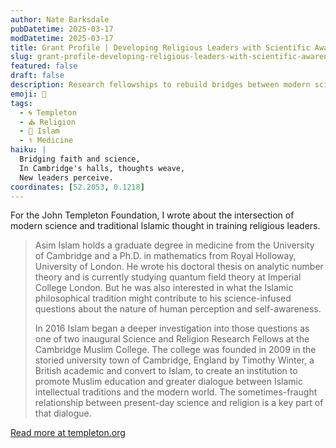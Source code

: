 ```yaml
---
author: Nate Barksdale
pubDatetime: 2025-03-17
modDatetime: 2025-03-17
title: Grant Profile | Developing Religious Leaders with Scientific Awareness
slug: grant-profile-developing-religious-leaders-with-scientific-awareness
featured: false
draft: false
description: Research fellowships to rebuild bridges between modern science and Islamic thought
emoji: 🕌
tags:
  - 🌀 Templeton
  - ⛪ Religion
  - 🌙 Islam
  - ⚕️ Medicine
haiku: |
  Bridging faith and science,  
  In Cambridge's halls, thoughts weave,  
  New leaders perceive.
coordinates: [52.2053, 0.1218]
---
```


For the John Templeton Foundation, I wrote about the intersection of modern science and traditional Islamic thought in training religious leaders.

> Asim Islam holds a graduate degree in medicine from the University of Cambridge and a Ph.D. in mathematics from Royal Holloway, University of London. He wrote his doctoral thesis on analytic number theory and is currently studying quantum field theory at Imperial College London. But he was also interested in what the Islamic philosophical tradition might contribute to his science-infused questions about the nature of human perception and self-awareness.
>
> In 2016 Islam began a deeper investigation into those questions as one of two inaugural Science and Religion Research Fellows at the Cambridge Muslim College. The college was founded in 2009 in the storied university town of Cambridge, England by Timothy Winter, a British academic and convert to Islam, to create an institution to promote Muslim education and greater dialogue between Islamic intellectual traditions and the modern world. The sometimes-fraught relationship between present-day science and religion is a key part of that dialogue.

[Read more at templeton.org](https://www.templeton.org/grant/developing-religious-leaders-with-scientific-awareness)
